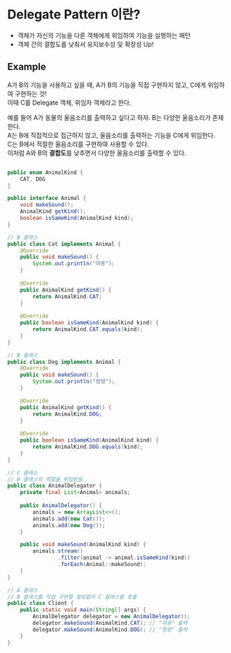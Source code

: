 # Delegate Pattern 이란?
- 객체가 자신의 기능을 다른 객체에게 위임하여 기능을 실행하는 패턴
- 객체 간의 결합도를 낮춰서 유지보수성 및 확장성 Up!

## Example
A가 B의 기능을 사용하고 싶을 때, A가 B의 기능을 직접 구현하지 않고, C에게 위임하여 구현하는 것! \
이때 C를 Delegate 객체, 위임자 객체라고 한다. 

예를 들어 A가 동물의 울음소리를 출력하고 싶다고 하자. B는 다양한 울음소리가 존재한다. \
A는 B에 직접적으로 접근하지 않고, 울음소리를 출력하는 기능을 C에게 위임한다. \
C는 B에서 적절한 울음소리를 구현하여 사용할 수 있다. \
이처럼 A와 B의 <b>결합도</b>를 낮추면서 다양한 울음소리를 출력할 수 있다.

```java

public enum AnimalKind {
    CAT, DOG
}

public interface Animal {
    void makeSound();
    AnimalKind getKind();
    boolean isSameKind(AnimalKind kind);
}

// B 클래스 
public class Cat implements Animal {
    @Override
    public void makeSound() {
        System.out.println("야옹");
    }
    
    @Override
    public AnimalKind getKind() {
    	return AnimalKind.CAT;
    }
    
    @Override
    public boolean isSameKind(AnimalKind kind) {
    	return AnimalKind.CAT.equals(kind);
    }
}

// B 클래스 
public class Dog implements Animal {
    @Override
    public void makeSound() {
        System.out.println("멍멍");
    }

    @Override
    public AnimalKind getKind() {
    	return AnimalKind.DOG;
    }
    
    @Override
    public boolean isSameKind(AnimalKind kind) {
    	return AnimalKind.DOG.equals(kind);
    }
}

// C 클래스
// B 클래스의 역할을 위임받음.
public class AnimalDelegator {
	private final List<Animal> animals;
    
    public AnimalDelegator() {
    	animals = new ArrayList<>();
    	animals.add(new Cat());
        animals.add(new Dog());
    }

    public void makeSound(AnimalKind kind) {
        animals.stream()
                .filter(animal -> animal.isSameKind(kind))
                .forEach(Animal::makeSound);
    }
}

// A 클래스
// B 클래스를 직접 구현할 필요없이 C 클래스를 호출 
public class Client {
    public static void main(String[] args) {
        AnimalDelegator delegator = new AnimalDelegator();
        delegator.makeSound(AnimalKind.CAT); // "야옹" 출력
        delegator.makeSound(AnimalKind.DOG); // "멍멍" 출력
    }
}
```